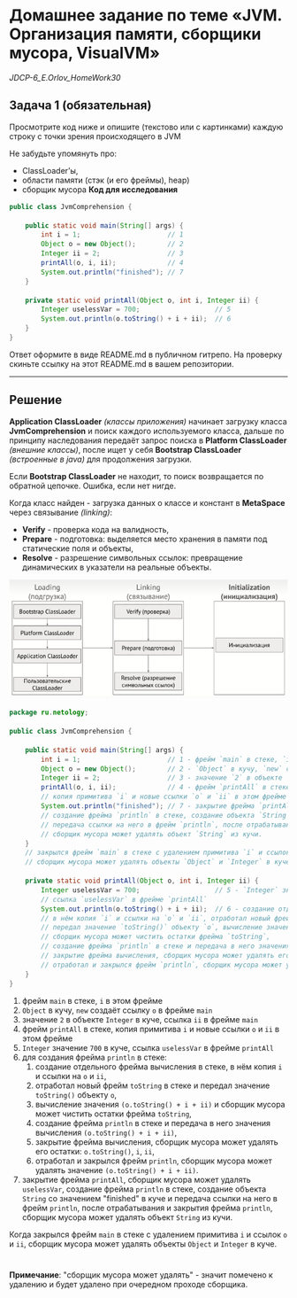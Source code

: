 # Домашнее задание по теме «JVM. Организация памяти, сборщики мусора, VisualVM»
*JDCP-6_E.Orlov_HomeWork30*

## Задача 1 (обязательная)
Просмотрите код ниже и опишите (текстово или с картинками) каждую строку с точки зрения происходящего в JVM

Не забудьте упомянуть про:

+ ClassLoader’ы,
+ области памяти (стэк (и его фреймы), heap)
+ сборщик мусора
**Код для исследования**
```java
public class JvmComprehension {

    public static void main(String[] args) {
        int i = 1;                      // 1
        Object o = new Object();        // 2
        Integer ii = 2;                 // 3
        printAll(o, i, ii);             // 4
        System.out.println("finished"); // 7
    }

    private static void printAll(Object o, int i, Integer ii) {
        Integer uselessVar = 700;                   // 5
        System.out.println(o.toString() + i + ii);  // 6
    }
}
```
Ответ оформите в виде README.md в публичном гитрепо. На проверку скиньте ссылку на этот README.md в вашем репозитории.

---
## Решение
**Application ClassLoader** *(классы приложения)* начинает загрузку класса **JvmComprehension** и поиск каждого используемого класса, дальше по принципу наследования передаёт запрос поиска в **Platform ClassLoader** *(внешние классы)*, после ищет у себя **Bootstrap ClassLoader** *(встроенные в java)* для продолжения загрузки. 

Если **Bootstrap ClassLoader** не находит, то поиск возвращается по обратной цепочке. Ошибка, если нет нигде. 

Когда класс найден - загрузка данных о классе и констант в **MetaSpace** через связывание *(linking)*:
+ **Verify** - проверка кода на валидность,
+ **Prepare** - подготовка: выделяется место хранения в памяти под статические поля и объекты,
+ **Resolve** - разрешение символьных ссылок: превращение динамических в указатели на реальные объекты.

![схема](./image.png)
```java
package ru.netology;

public class JvmComprehension {

    public static void main(String[] args) {
        int i = 1;                      // 1 - фрейм `main` в стеке, `i` в этом фрейме
        Object o = new Object();        // 2 - `Object` в кучу, `new` создаёт ссылку `o` в фрейме `main`
        Integer ii = 2;                 // 3 - значение `2` в объекте `Integer` в куче, ссылка `ii` в фрейме `main`
        printAll(o, i, ii);             // 4 - фрейм `printAll` в стеке,
        // копия примитива `i` и новые ссылки `o` и `ii` в этом фрейме
        System.out.println("finished"); // 7 - закрытие фрейма `printAll`, сборщик мусора может удалять `uselessVar`,
        // создание фрейма `println` в стеке, создание объекта `String` со значением "finished" в куче и
        // передача ссылки на него в фрейм `println`, после отрабатывания и закрытия фрейма `println`,
        // сборщик мусора может удалять объект `String` из кучи.
    }
    // закрылся фрейм `main` в стеке с удалением примитива `i` и ссылок `o` и `ii`,
    // сборщик мусора может удалять объекты `Object` и `Integer` в куче.

    private static void printAll(Object o, int i, Integer ii) {
        Integer uselessVar = 700;                   // 5 - `Integer` значение `700` в куче,
        // ссылка `uselessVar` в фрейме `printAll`
        System.out.println(o.toString() + i + ii);  // 6 - создание отдельного фрейма вычисления в стеке,
        // в нём копия `i` и ссылки на `o` и `ii`, отработал новый фрейм `toString` в стеке и
        // передал значение `toString()` объекту `o`, вычисление значения `(o.toString() + i + ii)` и
        // сборщик мусора может чистить остатки фрейма `toString`,
        // создание фрейма `println` в стеке и передача в него значения вычисления `(o.toString() + i + ii)`,
        // закрытие фрейма вычисления, сборщик мусора может удалять его остатки: `o.toString()`, `i`, `ii`,
        // отработал и закрылся фрейм `println`, сборщик мусора может удалять значение `(o.toString() + i + ii)`.
    }
}
```
1. фрейм `main` в стеке, `i` в этом фрейме
2. `Object` в кучу, `new` создаёт ссылку `o` в фрейме `main`
3. значение `2` в объекте `Integer` в куче, ссылка `ii` в фрейме `main`
4. фрейм `printAll` в стеке, копия примитива `i` и новые ссылки `o` и `ii` в этом фрейме
5. `Integer` значение `700` в куче, ссылка `uselessVar` в фрейме `printAll`
6. для создания фрейма `println` в стеке:
   1. создание отдельного фрейма вычисления в стеке, в нём копия `i` и ссылки на `o` и `ii`, 
   2. отработал новый фрейм `toString` в стеке и передал значение `toString()` объекту `o`, 
   3. вычисление значения `(o.toString() + i + ii)` и сборщик мусора может чистить остатки фрейма `toString`, 
   4. создание фрейма `println` в стеке и передача в него значения вычисления `(o.toString() + i + ii)`, 
   5. закрытие фрейма вычисления, сборщик мусора может удалять его остатки: `o.toString()`, `i`, `ii`, 
   6. отработал и закрылся фрейм `println`, сборщик мусора может удалять значение `(o.toString() + i + ii)`.
7.  закрытие фрейма `printAll`, сборщик мусора может удалять `uselessVar`, создание фрейма `println` в стеке, создание объекта `String` со значением "finished" в куче и передача ссылки на него в фрейм `println`, после отрабатывания и закрытия фрейма `println`, сборщик мусора может удалять объект `String` из кучи.

Когда закрылся фрейм `main` в стеке с удалением примитива `i` и ссылок `o` и `ii`, сборщик мусора может удалять объекты `Object` и `Integer` в куче.
#
**Примечание**: "сборщик мусора может удалять" - значит помечено к удалению и будет удалено при очередном проходе сборщика.

